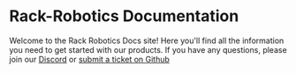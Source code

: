 # Rack-Robotics Documentation

Welcome to the Rack Robotics Docs site! Here you'll find all the information you need to get started with our products. If you have any questions, please join our [Discord](https://discord.gg/SP9KGFuybB) or [submit a ticket on Github](https://github.com/Rack-Robotics/docs)